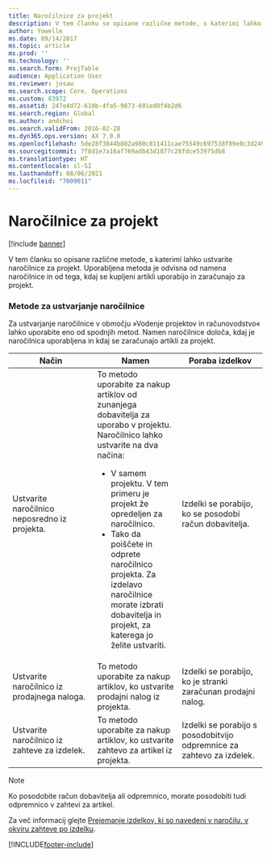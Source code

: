 ```yaml
---
title: Naročilnice za projekt
description: V tem članku so opisane različne metode, s katerimi lahko ustvarite naročilnice za projekt. Uporabljena metoda je odvisna od namena naročilnice in od tega, kdaj se kupljeni artikli uporabijo in zaračunajo za projekt.
author: Yowelle
ms.date: 09/14/2017
ms.topic: article
ms.prod: ''
ms.technology: ''
ms.search.form: ProjTable
audience: Application User
ms.reviewer: josaw
ms.search.scope: Core, Operations
ms.custom: 83972
ms.assetid: 247e4d72-610b-4fa5-9873-601ed0f4b2d6
ms.search.region: Global
ms.author: andchoi
ms.search.validFrom: 2016-02-28
ms.dyn365.ops.version: AX 7.0.0
ms.openlocfilehash: 5de28f3844b802a980c811411cae75549c697538f89e8c3d2495ea171a188524
ms.sourcegitcommit: 7f8d1e7a16af769adb43d1877c28fdce53975db8
ms.translationtype: HT
ms.contentlocale: sl-SI
ms.lasthandoff: 08/06/2021
ms.locfileid: "7009011"
---
```

# <a name="purchase-orders-for-a-project"></a>Naročilnice za projekt

[!include [banner](../includes/banner.md)]

V tem članku so opisane različne metode, s katerimi lahko ustvarite naročilnice za projekt. Uporabljena metoda je odvisna od namena naročilnice in od tega, kdaj se kupljeni artikli uporabijo in zaračunajo za projekt.

### <a name="methods-for-creating-a-purchase-order"></a>Metode za ustvarjanje naročilnice

Za ustvarjanje naročilnice v območju »Vodenje projektov in računovodstvo« lahko uporabite eno od spodnjih metod. Namen naročilnice določa, kdaj je naročilnica uporabljena in kdaj se zaračunajo artikli za projekt.

<table>
<colgroup>
<col width="33%" />
<col width="33%" />
<col width="33%" />
</colgroup>
<thead>
<tr class="header">
<th>Način</th>
<th>Namen</th>
<th>Poraba izdelkov</th>
</tr>
</thead>
<tbody>
<tr class="odd">
<td>Ustvarite naročilnico neposredno iz projekta.</td>
<td>To metodo uporabite za nakup artiklov od zunanjega dobavitelja za uporabo v projektu. Naročilnico lahko ustvarite na dva načina:
<ul>
<li>V samem projektu. V tem primeru je projekt že opredeljen za naročilnico.</li>
<li>Tako da poiščete in odprete naročilnico projekta. Za izdelavo naročilnice morate izbrati dobavitelja in projekt, za katerega jo želite ustvariti.</li>
</ul></td>
<td>Izdelki se porabijo, ko se posodobi račun dobavitelja.</td>
</tr>
<tr class="even">
<td>Ustvarite naročilnico iz prodajnega naloga.</td>
<td>To metodo uporabite za nakup artiklov, ko ustvarite prodajni nalog iz projekta.</td>
<td>Izdelki se porabijo, ko je stranki zaračunan prodajni nalog.</td>
</tr>
<tr class="odd">
<td>Ustvarite naročilnico iz zahteve za izdelek.</td>
<td>To metodo uporabite za nakup artiklov, ko ustvarite zahtevo za artikel iz projekta.</td>
<td>Izdelki se porabijo s posodobitvijo odpremnice za zahtevo za izdelek.</td>
</tr>
</tbody>
</table>

> [!NOTE] 
> Ko posodobite račun dobavitelja ali odpremnico, morate posodobiti tudi odpremnico v zahtevi za artikel.

Za več informacij glejte [Prejemanje izdelkov, ki so navedeni v naročilu, v okviru zahteve po izdelku](tasks/receive-items-purchase-order-item-requirement.md).



[!INCLUDE[footer-include](../includes/footer-banner.md)]